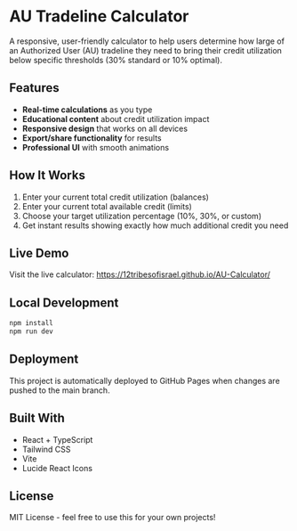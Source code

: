 # AU Tradeline Calculator

A responsive, user-friendly calculator to help users determine how large of an Authorized User (AU) tradeline they need to bring their credit utilization below specific thresholds (30% standard or 10% optimal).

## Features

- **Real-time calculations** as you type
- **Educational content** about credit utilization impact
- **Responsive design** that works on all devices
- **Export/share functionality** for results
- **Professional UI** with smooth animations

## How It Works

1. Enter your current total credit utilization (balances)
2. Enter your current total available credit (limits)
3. Choose your target utilization percentage (10%, 30%, or custom)
4. Get instant results showing exactly how much additional credit you need

## Live Demo

Visit the live calculator: https://12tribesofisrael.github.io/AU-Calculator/

## Local Development

```bash
npm install
npm run dev
```

## Deployment

This project is automatically deployed to GitHub Pages when changes are pushed to the main branch.

## Built With

- React + TypeScript
- Tailwind CSS
- Vite
- Lucide React Icons

## License

MIT License - feel free to use this for your own projects!
